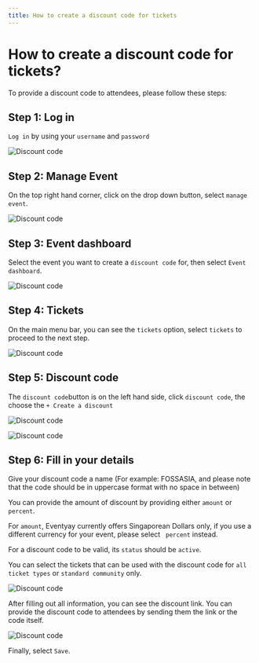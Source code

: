 ```yaml
---
title: How to create a discount code for tickets
---
```


# How to create a discount code for tickets?
To provide a discount code to attendees, please follow these steps:

## Step 1: Log in
`Log in` by using your `username` and `password`

![Discount code](/images/Log-in-page.png)

## Step 2: Manage Event
On the top right hand corner, click on the drop down button, select `manage event`. 

![Discount code](/images/Manage-events-bar.png)

## Step 3: Event dashboard
Select the event you want to create a `discount code` for, then select `Event dashboard`.

![Discount code](/images/How-to-create-a-discount-code-for-tickets-8.png)
 
## Step 4: Tickets
On the main menu bar, you can see the `tickets` option, select `tickets` to proceed to the next step. 

![Discount code](/images/How-to-create-a-discount-code-for-tickets-1.png)

## Step 5: Discount code
The `discount code`button is on the left hand side, click `discount code`, the choose the `+ Create a discount` 

![Discount code](/images/How-to-create-a-discount-code-for-tickets-3.png)


![Discount code](/images/How-to-create-a-discount-code-for-tickets-2.png)

## Step 6: Fill in your details
Give your discount code a name (For example: FOSSASIA, and please note that the code should be in uppercase format with no space in between)

You can provide the amount of discount by providing either `amount` or `percent`. 

For `amount`, Eventyay currently offers Singaporean Dollars only, if you use a different currency for your event, please select ` percent` instead. 

For a discount code to be valid, its `status` should be `active`. 

You can select the tickets that can be used with the discount code for `all ticket types` or `standard community` only. 

![Discount code](/images/How-to-create-a-discount-code-for-tickets-4.png)

After filling out all information, you can see the discount link. You can provide the discount code to attendees by sending them the link or the code itself. 

![Discount code](/images/How-to-create-a-discount-code-for-tickets-5.png)

Finally, select `Save`. 
